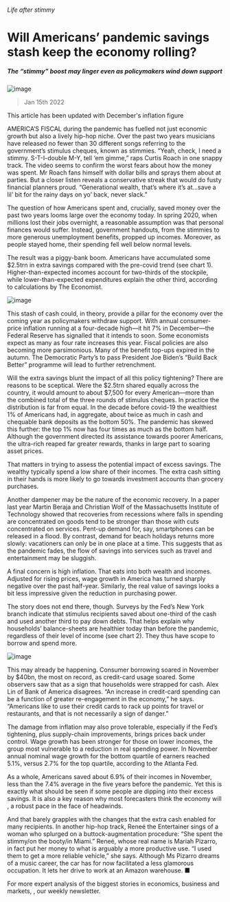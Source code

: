 ###### Life after stimmy
# Will Americans’ pandemic savings stash keep the economy rolling? 
##### The “stimmy” boost may linger even as policymakers wind down support 
![image](images/20220115_fnp501.jpg) 
> Jan 15th 2022 
This article has been updated with December's inflation figure
AMERICA’S FISCAL  during the pandemic has fuelled not just economic growth but also a lively hip-hop niche. Over the past two years musicians have released no fewer than 30 different songs referring to the government’s stimulus cheques, known as stimmies. “Yeah, check, I need a stimmy. S-T-I-double M-Y, tell ‘em gimme,” raps Curtis Roach in one snappy track. The video seems to confirm the worst fears about how the money was spent. Mr Roach fans himself with dollar bills and sprays them about at parties. But a closer listen reveals a conservative streak that would do fusty financial planners proud. “Generational wealth, that’s where it’s at…save a lil’ bit for the rainy days on yo’ back, never slack.”
The question of how Americans spent and, crucially, saved money over the past two years looms large over the economy today. In spring 2020, when millions lost their jobs overnight, a reasonable assumption was that personal finances would suffer. Instead, government handouts, from the stimmies to more generous unemployment benefits, propped up incomes. Moreover, as people stayed home, their spending fell well below normal levels.

The result was a piggy-bank boom. Americans have accumulated some $2.5trn in extra savings compared with the pre-covid trend (see chart 1). Higher-than-expected incomes account for two-thirds of the stockpile, while lower-than-expected expenditures explain the other third, according to calculations by The Economist.
![image](images/20220115_fnc378.png) 

This stash of cash could, in theory, provide a pillar for the economy over the coming year as policymakers withdraw support. With annual consumer-price inflation running at a four-decade high—it hit 7% in December—the Federal Reserve has signalled that it intends to  soon. Some economists expect as many as four rate increases this year. Fiscal policies are also becoming more parsimonious. Many of the benefit top-ups expired in the autumn. The Democratic Party’s  to pass President Joe Biden’s “Build Back Better” programme will lead to further retrenchment.
Will the extra savings blunt the impact of all this policy tightening? There are reasons to be sceptical. Were the $2.5trn shared equally across the country, it would amount to about $7,500 for every American—more than the combined total of the three rounds of stimulus cheques. In practice the distribution is far from equal. In the decade before covid-19 the wealthiest 1% of Americans had, in aggregate, about twice as much in cash and chequable bank deposits as the bottom 50%. The pandemic has skewed this further: the top 1% now has four times as much as the bottom half. Although the government directed its assistance towards poorer Americans, the ultra-rich reaped far greater rewards, thanks in large part to soaring asset prices.
That matters in trying to assess the potential impact of excess savings. The wealthy typically spend a low share of their incomes. The extra cash sitting in their hands is more likely to go towards investment accounts than grocery purchases.
Another dampener may be the nature of the economic recovery. In a paper last year Martin Beraja and Christian Wolf of the Massachusetts Institute of Technology showed that recoveries from recessions where falls in spending are concentrated on goods tend to be stronger than those with cuts concentrated on services. Pent-up demand for, say, smartphones can be released in a flood. By contrast, demand for beach holidays returns more slowly: vacationers can only be in one place at a time. This suggests that as the pandemic fades, the flow of savings into services such as travel and entertainment may be sluggish.
A final concern is high inflation. That eats into both wealth and incomes. Adjusted for rising prices, wage growth in America has turned sharply negative over the past half-year. Similarly, the real value of savings looks a bit less impressive given the reduction in purchasing power.
The story does not end there, though. Surveys by the Fed’s New York branch indicate that stimulus recipients saved about one-third of the cash and used another third to pay down debts. That helps explain why households’ balance-sheets are healthier today than before the pandemic, regardless of their level of income (see chart 2). They thus have scope to borrow and spend more.
![image](images/20220115_fnc377.png) 

This may already be happening. Consumer borrowing soared in November by $40bn, the most on record, as credit-card usage soared. Some observers saw that as a sign that households were strapped for cash. Alex Lin of Bank of America disagrees. “An increase in credit-card spending can be a function of greater re-engagement in the economy,” he says. “Americans like to use their credit cards to rack up points for travel or restaurants, and that is not necessarily a sign of danger.”
The damage from inflation may also prove tolerable, especially if the Fed’s tightening, plus supply-chain improvements, brings prices back under control. Wage growth has been stronger for those on lower incomes, the group most vulnerable to a reduction in real spending power. In November annual nominal wage growth for the bottom quartile of earners reached 5.1%, versus 2.7% for the top quartile, according to the Atlanta Fed.
As a whole, Americans saved about 6.9% of their incomes in November, less than the 7.4% average in the five years before the pandemic. Yet this is exactly what should be seen if some people are dipping into their excess savings. It is also a key reason why most forecasters think the economy will , a robust pace in the face of headwinds.
And that barely grapples with the changes that the extra cash enabled for many recipients. In another hip-hop track, Reneé the Entertainer sings of a woman who splurged on a buttock-augmentation procedure: “She spent the stimmy/on the booty/in Miami.” Reneé, whose real name is Mariah Pizarro, in fact put her money to what is arguably a more productive use. “I used them to get a more reliable vehicle,” she says. Although Ms Pizarro dreams of a music career, the car has for now facilitated a less glamorous occupation. It lets her drive to work at an Amazon warehouse. ■
For more expert analysis of the biggest stories in economics, business and markets, , our weekly newsletter.
